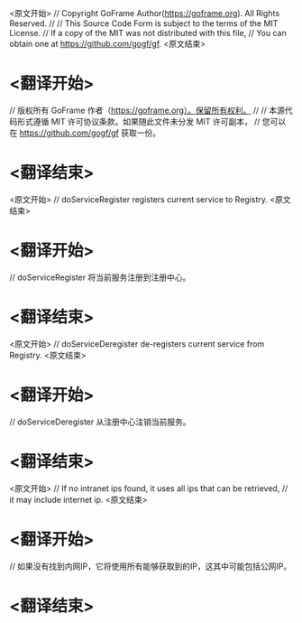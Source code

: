 
<原文开始>
// Copyright GoFrame Author(https://goframe.org). All Rights Reserved.
//
// This Source Code Form is subject to the terms of the MIT License.
// If a copy of the MIT was not distributed with this file,
// You can obtain one at https://github.com/gogf/gf.
<原文结束>

# <翻译开始>
// 版权所有 GoFrame 作者（https://goframe.org）。保留所有权利。
//
// 本源代码形式遵循 MIT 许可协议条款。如果随此文件未分发 MIT 许可副本，
// 您可以在 https://github.com/gogf/gf 获取一份。
# <翻译结束>


<原文开始>
// doServiceRegister registers current service to Registry.
<原文结束>

# <翻译开始>
// doServiceRegister 将当前服务注册到注册中心。
# <翻译结束>


<原文开始>
// doServiceDeregister de-registers current service from Registry.
<原文结束>

# <翻译开始>
// doServiceDeregister 从注册中心注销当前服务。
# <翻译结束>


<原文开始>
			// If no intranet ips found, it uses all ips that can be retrieved,
			// it may include internet ip.
<原文结束>

# <翻译开始>
// 如果没有找到内网IP，它将使用所有能够获取到的IP，这其中可能包括公网IP。
# <翻译结束>

